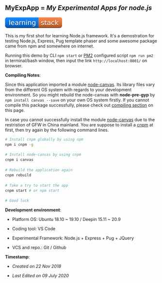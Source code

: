 ## MyExpApp = _My Experimental Apps for node.js_

![myExpApp Badge](./public/images/app-badge.svg)

This is my first shot for learning Node.js framework. It's a demostration for testing Node.js, Express, Pug template phaser and some awesome package came from npm and somewhere on internet.

Running this demo by CLI `npm start` or [PM2](https://pm2.keymetrics.io/) configured script `npm run pm2` in terminal/bash window, then input the link `http://localhost:8001/` on browser.

__Compiling Notes__: 

Since this application imported a module [node-canvas](https://github.com/Automattic/node-canvas). Its library files vary from the different OS system with regards to your development environment. So you might rebuild the node-canvas with **node-pre-gyp** by `npm install canvas --save` on your own OS system firstly. If you cannot compile this package successfully, please check out [compiling section](https://www.npmjs.com/package/canvas#compiling) on this page.

In case you cannot successfully install the module [node-canvas](https://github.com/Automattic/node-canvas) due to the restristion of GFW in China mainland. You are suppose to install a [cnpm](https://github.com/cnpm/cnpm) at first, then try again by the following command lines.

```bash
# Install cnpm globally by using npm
npm i cnpm -g

# Install node-canvas by using cnpm
cnpm i canvas

# Rebuild the application again
cnpm rebuild

# Take a try to start the app
cnpm start # or npm start

# Good luck
```

__Development environment__:

- Platform OS: Ubuntu 18.10 ~ 19.10 / Deepin 15.11 ~ 20.9

- Coding tool: VS Code

- Experimental Framework: Node.js + Express + Pug + JQuery

- VCS and repo.: Git / Github

__Timestamp__:

- _Created on 22 Nov 2018_

- _Last Edited on 09 July 2020_
